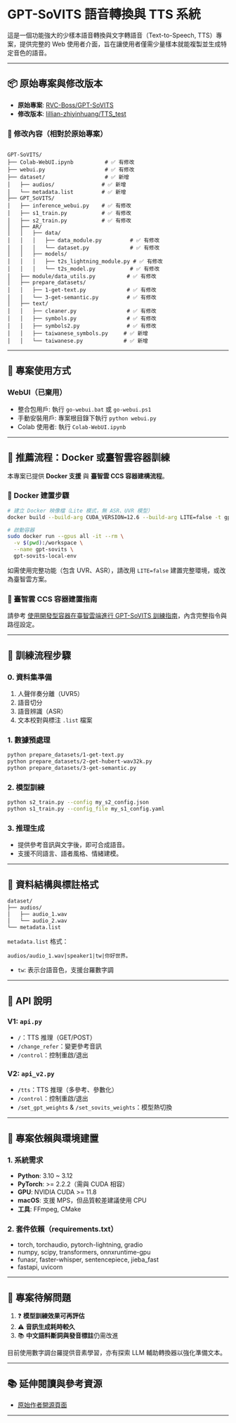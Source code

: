 
# GPT-SoVITS 語音轉換與 TTS 系統

這是一個功能強大的少樣本語音轉換與文字轉語音（Text-to-Speech, TTS）專案，提供完整的 Web 使用者介面，旨在讓使用者僅需少量樣本就能複製並生成特定音色的語音。

---

## 📦 原始專案與修改版本

- **原始專案**: [RVC-Boss/GPT-SoVITS](https://github.com/RVC-Boss/GPT-SoVITS)
- **修改版本**: [lillian-zhiyinhuang/TTS_test](https://github.com/lillian-zhiyinhuang/TTS_test)

### 🔧 修改內容（相對於原始專案）

```

GPT-SoVITS/
├── Colab-WebUI.ipynb          # ✅ 有修改
├── webui.py                   # ✅ 有修改
├── dataset/                   # ✅ 新增
│   ├── audios/               # ✅ 新增
│   └── metadata.list         # ✅ 新增
├── GPT_SoVITS/
│   ├── inference_webui.py    # ✅ 有修改
│   ├── s1_train.py           # ✅ 有修改
│   ├── s2_train.py           # ✅ 有修改
│   ├── AR/
│   │   ├── data/
│   │   │   ├── data_module.py         # ✅ 有修改
│   │   │   └── dataset.py             # ✅ 有修改
│   │   ├── models/
│   │   │   ├── t2s_lightning_module.py # ✅ 有修改
│   │   │   └── t2s_model.py           # ✅ 有修改
│   ├── module/data_utils.py          # ✅ 有修改
│   ├── prepare_datasets/
│   │   ├── 1-get-text.py             # ✅ 有修改
│   │   └── 3-get-semantic.py         # ✅ 有修改
│   ├── text/
│   │   ├── cleaner.py                # ✅ 有修改
│   │   ├── symbols.py                # ✅ 有修改
│   │   ├── symbols2.py               # ✅ 有修改
│   │   ├── taiwanese_symbols.py     # ✅ 新增
│   │   └── taiwanese.py             # ✅ 新增

```

---

## 🚀 專案使用方式

### WebUI（已棄用）
- 整合包用戶: 執行 `go-webui.bat` 或 `go-webui.ps1`
- 手動安裝用戶: 專案根目錄下執行 `python webui.py`
- Colab 使用者: 執行 `Colab-WebUI.ipynb`

---

## 🧪 推薦流程：Docker 或臺智雲容器訓練

本專案已提供 **Docker 支援** 與 **臺智雲 CCS 容器建構流程**。

### 📌 Docker 建置步驟

```bash
# 建立 Docker 映像檔（Lite 模式，無 ASR、UVR 模型）
docker build --build-arg CUDA_VERSION=12.6 --build-arg LITE=false -t gpt-sovits-local-env .

# 啟動容器
sudo docker run --gpus all -it --rm \
  -v $(pwd):/workspace \
  --name gpt-sovits \
  gpt-sovits-local-env
```

如需使用完整功能（包含 UVR、ASR），請改用 `LITE=false` 建置完整環境，或改為臺智雲方案。

### 📌 臺智雲 CCS 容器建置指南

請參考 [使用開發型容器在臺智雲端進行 GPT-SoVITS 訓練指南](TWCC.md)，內含完整指令與路徑設定。

---

## 🔧 訓練流程步驟

### 0. 資料集準備

1. 人聲伴奏分離（UVR5）
2. 語音切分
3. 語音辨識（ASR）
4. 文本校對與標注 `.list` 檔案

### 1. 數據預處理

```bash
python prepare_datasets/1-get-text.py
python prepare_datasets/2-get-hubert-wav32k.py
python prepare_datasets/3-get-semantic.py
```

### 2. 模型訓練

```bash
python s2_train.py --config my_s2_config.json
python s1_train.py --config_file my_s1_config.yaml
```

### 3. 推理生成

* 提供參考音訊與文字後，即可合成語音。
* 支援不同語言、語者風格、情緒建模。

---

## 📁 資料結構與標註格式

```bash
dataset/
├── audios/
│   ├── audio_1.wav
│   └── audio_2.wav
└── metadata.list
```

`metadata.list` 格式：

```
audios/audio_1.wav|speaker1|tw|你好世界。
```

* `tw`: 表示台語音色，支援台羅數字調

---

## 🔌 API 說明

### V1: `api.py`

* `/`：TTS 推理（GET/POST）
* `/change_refer`：變更參考音訊
* `/control`：控制重啟/退出

### V2: `api_v2.py`

* `/tts`：TTS 推理（多參考、參數化）
* `/control`：控制重啟/退出
* `/set_gpt_weights` & `/set_sovits_weights`：模型熱切換

---

## 🧱 專案依賴與環境建置

### 1. 系統需求

* **Python**: 3.10 \~ 3.12
* **PyTorch**: >= 2.2.2（需與 CUDA 相容）
* **GPU**: NVIDIA CUDA >= 11.8
* **macOS**: 支援 MPS，但品質較差建議使用 CPU
* **工具**: FFmpeg, CMake

### 2. 套件依賴（requirements.txt）

* torch, torchaudio, pytorch-lightning, gradio
* numpy, scipy, transformers, onnxruntime-gpu
* funasr, faster-whisper, sentencepiece, jieba\_fast
* fastapi, uvicorn

---

## 🧩 專案待解問題

1. ❓ **模型訓練效果可再評估**
2. ⚠️ **音訊生成耗時較久**
3. 📚 **中文語料斷詞與發音標註**仍需改進

目前使用數字調台羅提供音素學習，亦有探索 LLM 輔助轉換器以強化準備文本。

---

## 📚 延伸閱讀與參考資源

* [原始作者開源頁面](https://github.com/RVC-Boss/GPT-SoVITS)

---

